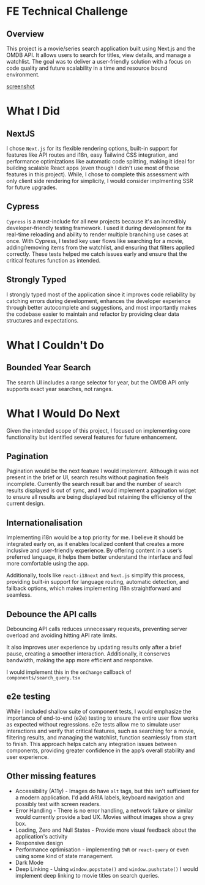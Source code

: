 # FE Technical Challenge

## Overview

This project is a movie/series search application built using Next.js and the OMDB API. It allows users to search for titles, view details, and manage a watchlist. The goal was to deliver a user-friendly solution with a focus on code quality and future scalability in a time and resource bound environment.

[screenshot](./screenshot.jpg)

# What I Did

## NextJS

I chose `Next.js` for its flexible rendering options, built-in support for features like API routes and i18n, easy Tailwind CSS integration, and performance optimizations like automatic code splitting, making it ideal for building scalable React apps (even though I didn't use most of those features in this project). While, I chose to complete this assessment with only client side rendering for simplicity, I would consider implmenting SSR for future upgrades.

## Cypress

`Cypress` is a must-include for all new projects because it's an incredibly developer-friendly testing framework. I used it during development for its real-time reloading and ability to render multiple branching use cases at once. With Cypress, I tested key user flows like searching for a movie, adding/removing items from the watchlist, and ensuring that filters applied correctly. These tests helped me catch issues early and ensure that the critical features function as intended.

## Strongly Typed

I strongly typed most of the application since it improves code reliability by catching errors during development, enhances the developer experience through better autocomplete and suggestions, and most importantly makes the codebase easier to maintain and refactor by providing clear data structures and expectations.

# What I Couldn't Do

## Bounded Year Search

The search UI includes a range selector for year, but the OMDB API only supports exact year searches, not ranges.

# What I Would Do Next

Given the intended scope of this project, I focused on implementing core functionality but identified several features for future enhancement.

## Pagination

Pagination would be the next feature I would implement. Although it was not present in the brief or UI, search results without pagination feels incomplete. Currently the search result bar and the number of search results displayed is out of sync, and I would implement a pagination widget to ensure all results are being displayed but retaining the efficiency of the current design.

## Internationalisation

Implementing i18n would be a top priority for me. I believe it should be integrated early on, as it enables localized content that creates a more inclusive and user-friendly experience. By offering content in a user’s preferred language, it helps them better understand the interface and feel more comfortable using the app.

Additionally, tools like `react-i18next` and `Next.js` simplify this process, providing built-in support for language routing, automatic detection, and fallback options, which makes implementing i18n straightforward and seamless.

## Debounce the API calls

Debouncing API calls reduces unnecessary requests, preventing server overload and avoiding hitting API rate limits.

It also improves user experience by updating results only after a brief pause, creating a smoother interaction. Additionally, it conserves bandwidth, making the app more efficient and responsive.

I would implement this in the `onChange` callback of `components/search_query.tsx`

## e2e testing

While I included shallow suite of component tests, I would emphasize the importance of end-to-end (e2e) testing to ensure the entire user flow works as expected without regressions. e2e tests allow me to simulate user interactions and verify that critical features, such as searching for a movie, filtering results, and managing the watchlist, function seamlessly from start to finish. This approach helps catch any integration issues between components, providing greater confidence in the app’s overall stability and user experience.

## Other missing features

* Accessibility (A11y) - Images do have `alt` tags, but this isn't sufficient for a modern application. I'd add ARIA labels, keyboard navigation and possibly test with screen readers.
* Error Handling - There is no error handling, a network failure or similar would currently provide a bad UX. Movies without images show a grey box.
* Loading, Zero and Null States - Provide more visual feedback about the application's activity
* Responsive design
* Performance optimisation - implementing `SWR` or `react-query` or even using some kind of state management.
* Dark Mode
* Deep Linking - Using `window.popstate()` and `window.pushstate()` I would implement deep linking to movie titles on search queries.



